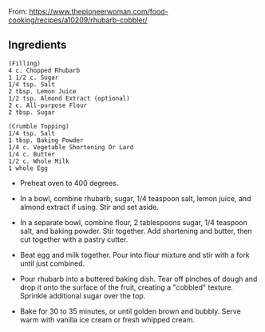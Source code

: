 From: https://www.thepioneerwoman.com/food-cooking/recipes/a10209/rhubarb-cobbler/

## Ingredients
    
    (Filling)
    4 c. Chopped Rhubarb
    1 1/2 c. Sugar
    1/4 tsp. Salt
    2 tbsp. Lemon Juice
    1/2 tsp. Almond Extract (optional)
    2 c. All-purpose Flour
    2 tbsp. Sugar
    
    (Crumble Topping)
    1/4 tsp. Salt
    1 tbsp. Baking Powder
    1/4 c. Vegetable Shortening Or Lard
    1/4 c. Butter
    1/2 c. Whole Milk
    1 whole Egg

* Preheat oven to 400 degrees.

* In a bowl, combine rhubarb, sugar, 1/4 teaspoon salt, lemon juice, and almond extract if using. Stir and set aside.

* In a separate bowl, combine flour, 2 tablespoons sugar, 1/4 teaspoon salt, and baking powder. Stir together. Add shortening and butter, then cut together with a pastry cutter.

* Beat egg and milk together. Pour into flour mixture and stir with a fork until just combined.

* Pour rhubarb into a buttered baking dish. Tear off pinches of dough and drop it onto the surface of the fruit, creating a "cobbled" texture. Sprinkle additional sugar over the top.

* Bake for 30 to 35 minutes, or until golden brown and bubbly. Serve warm with vanilla ice cream or fresh whipped cream. 
